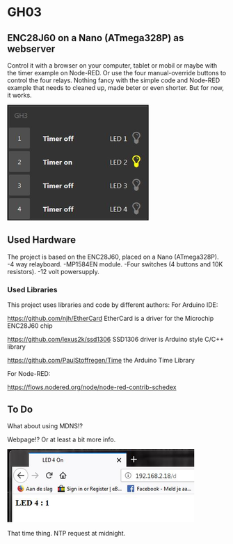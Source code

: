 # GH03

## ENC28J60 on a Nano (ATmega328P) as webserver
Control it with a browser on your computer, tablet or mobil or maybe with the timer example on Node-RED.
Or use the four manual-override buttons to control the four relays.
Nothing fancy with the simple code and Node-RED example that needs to cleaned up, made beter or even shorter.
But for now, it works.

![Diagram](https://github.com/Allday3D/GH03/blob/master/flow_dashboard.JPG)

## Used Hardware
The project is based on the ENC28J60, placed on a Nano (ATmega328P).
-4 way relayboard.
-MP1584EN module.
-Four switches (4 buttons and 10K resistors).
-12 volt powersupply.

### Used Libraries
This project uses libraries and code by different authors:
For Arduino IDE:

https://github.com/njh/EtherCard EtherCard is a driver for the Microchip ENC28J60 chip

https://github.com/lexus2k/ssd1306 SSD1306 driver is Arduino style C/C++ library

https://github.com/PaulStoffregen/Time the Arduino Time Library

For Node-RED:

https://flows.nodered.org/node/node-red-contrib-schedex

## To Do

What about using MDNS!?

Webpage!? Or at least a bit more info.

![Web view](https://github.com/Allday3D/GH03/blob/master/web_view.jpg)

That time thing. NTP request at midnight.




